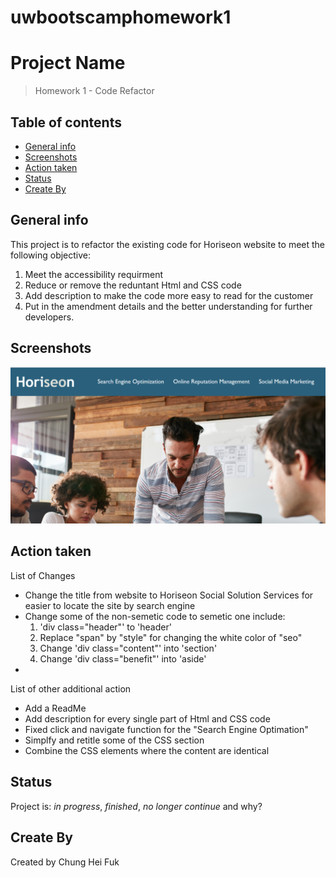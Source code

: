 # uwbootscamphomework1
# Project Name
> Homework 1 - Code Refactor

## Table of contents
* [General info](#general-info)
* [Screenshots](#screenshots)
* [Action taken](#Action-taken)
* [Status](#status)
* [Create By](#create-by)

## General info
This project is to refactor the existing code for Horiseon website to meet the following objective:

1. Meet the accessibility requirment
2. Reduce or remove the reduntant Html and CSS code
3. Add description to make the code more easy to read for the customer
4. Put in the amendment details and the better understanding for further developers.

## Screenshots
![screenshot](https://github.com/rickyfuk/uwbootscamphomework1/blob/master/assets/images/screenshot.PNG?raw=true)

## Action taken
List of Changes
* Change the title from website to Horiseon Social Solution Services for easier to locate the site by search engine
* Change some of the non-semetic code to semetic one include:
  1. 'div class="header"' to 'header'
  2. Replace "span" by "style" for changing the white color of "seo"
  3. Change 'div class="content"' into 'section'
  4. Change 'div class="benefit"' into 'aside'
* 

List of other additional action
* Add a ReadMe
* Add description for every single part of Html and CSS code
* Fixed click and navigate function for the "Search Engine Optimation"
* Simplfy and retitle some of the CSS section
* Combine the CSS elements where the content are identical

## Status
Project is: _in progress_, _finished_, _no longer continue_ and why?


## Create By
Created by Chung Hei Fuk

